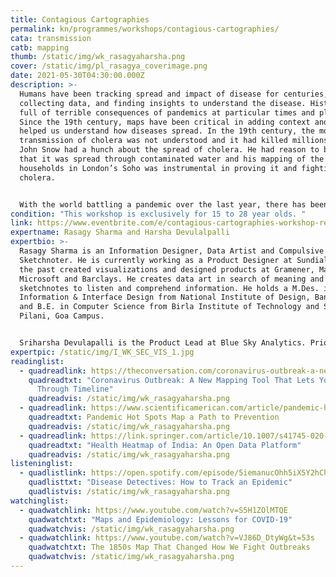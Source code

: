 ```yaml
---
title: Contagious Cartographies
permalink: kn/programmes/workshops/contagious-cartographies/
cata: transmission
catb: mapping
thumb: /static/img/wk_rasagyaharsha.png
cover: /static/img/pl_rasagya_coverimage.png
date: 2021-05-30T04:30:00.000Z
description: >-
  Humans have been tracking spread and impact of disease for centuries,
  collecting data, and finding insights to understand the disease. History is
  full of terrible consequences of pandemics at particular times and places.
  Since the 19th century, maps have been critical in adding context and have
  helped us understand how diseases spread. In the 19th century, the mode of
  transmission of cholera was not understood and it had killed millions already.
  John Snow had a hunch about the spread of cholera. He had reason to believe
  that it was spread through contaminated water and his mapping of the affected
  households in London’s Soho was instrumental in proving it and fighting
  cholera. 


  With the world battling a pandemic over the last year, there has been an increased interest in collecting and consuming data that can help one make sense of the impact of the disease on our world. This hands-on workshop will dive deeper into how maps in the past have helped us understand diseases, and how you can create an interactive map to explore & narrate stories about deadly diseases.
condition: "This workshop is exclusively for 15 to 28 year olds. "
link: https://www.eventbrite.com/e/contagious-cartographies-workshop-registration-151978346325
expertname: Rasagy Sharma and Harsha Devulalpalli
expertbio: >-
  Rasagy Sharma is an Information Designer, Data Artist and Compulsive
  Sketchnoter. He is currently working as a Product Designer at Sundial, and in
  the past created visualizations and designed products at Gramener, Mapbox,
  Microsoft and Barclays. He creates data art in search of meaning and uses
  sketchnotes to listen and comprehend information. He holds a M.Des. in
  Information & Interface Design from National Institute of Design, Bangalore
  and B.E. in Computer Science from Birla Institute of Technology and Science
  Pilani, Goa Campus. 


  Sriharsha Devulapalli is the Product Lead at Blue Sky Analytics. Prior to this, he was a data journalist with Mint. He also has worked with the Urban Design Lab, Small Media, and the Hyderabad Urban Lab. He enjoys cities, maps, long walks, and making people curious.
expertpic: /static/img/I_WK_SEC_VIS_1.jpg
readinglist:
  - quadreadlink: https://theconversation.com/coronavirus-outbreak-a-new-mapping-tool-that-lets-you-scroll-through-timeline-131422
    quadreadtxt: "Coronavirus Outbreak: A New Mapping Tool That Lets You Scroll
      Through Timeline"
    quadreadvis: /static/img/wk_rasagyaharsha.png
  - quadreadlink: https://www.scientificamerican.com/article/pandemic-hot-spots-map/
    quadreadtxt: Pandemic Hot Spots Map a Path to Prevention
    quadreadvis: /static/img/wk_rasagyaharsha.png
  - quadreadlink: https://link.springer.com/article/10.1007/s41745-020-00196-z
    quadreadtxt: "Health Heatmap of India: An Open Data Platform"
    quadreadvis: /static/img/wk_rasagyaharsha.png
listeninglist:
  - quadlistlink: https://open.spotify.com/episode/5iemanucOhh5iX5Y2hChAH
    quadlisttxt: "Disease Detectives: How to Track an Epidemic"
    quadlistvis: /static/img/wk_rasagyaharsha.png
watchinglist:
  - quadwatchlink: https://www.youtube.com/watch?v=S5H1ZOlMTQE
    quadwatchtxt: "Maps and Epidemiology: Lessons for COVID-19"
    quadwatchvis: /static/img/wk_rasagyaharsha.png
  - quadwatchlink: https://www.youtube.com/watch?v=VJ86D_DtyWg&t=53s
    quadwatchtxt: The 1850s Map That Changed How We Fight Outbreaks
    quadwatchvis: /static/img/wk_rasagyaharsha.png
---
```


